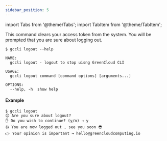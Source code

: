 ```yaml
---
sidebar_position: 5
---
```


import Tabs from '@theme/Tabs';
import TabItem from '@theme/TabItem';

This command clears your access token from the system. You will be prompted that you are sure about logging out.

```
$ gccli logout --help
```

```
NAME:
  gccli logout - logout to stop uisng GreenCloud CLI

USAGE:
  gccli logout command [command options] [arguments...]

OPTIONS:
  --help, -h  show help
```

#### Example
<cliWindow>

```text {1,3}
$ gccli logout 
😔 Are you sure about logout?
✋ Do you wish to continue? (y/n) → y
👍 You are now logged out , see you soon 😎
👉 Your opinion is important → hello@greencloudcomputing.io
```

</cliWindow>